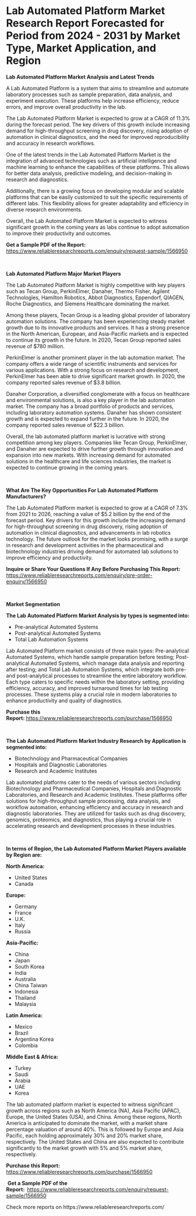 <p><h1>Lab Automated Platform Market Research Report Forecasted for Period from 2024 -  2031 by Market Type, Market Application, and Region</h1></p><p><strong>Lab Automated Platform Market Analysis and Latest Trends</strong></p>
<p><p>A Lab Automated Platform is a system that aims to streamline and automate laboratory processes such as sample preparation, data analysis, and experiment execution. These platforms help increase efficiency, reduce errors, and improve overall productivity in the lab.</p><p>The Lab Automated Platform Market is expected to grow at a CAGR of 11.3% during the forecast period. The key drivers of this growth include increasing demand for high-throughput screening in drug discovery, rising adoption of automation in clinical diagnostics, and the need for improved reproducibility and accuracy in research workflows.</p><p>One of the latest trends in the Lab Automated Platform Market is the integration of advanced technologies such as artificial intelligence and machine learning to enhance the capabilities of these platforms. This allows for better data analysis, predictive modeling, and decision-making in research and diagnostics.</p><p>Additionally, there is a growing focus on developing modular and scalable platforms that can be easily customized to suit the specific requirements of different labs. This flexibility allows for greater adaptability and efficiency in diverse research environments.</p><p>Overall, the Lab Automated Platform Market is expected to witness significant growth in the coming years as labs continue to adopt automation to improve their productivity and outcomes.</p></p>
<p><strong>Get a Sample PDF of the Report:&nbsp;</strong> <a href="https://www.reliableresearchreports.com/enquiry/request-sample/1566950">https://www.reliableresearchreports.com/enquiry/request-sample/1566950</a></p>
<p>&nbsp;</p>
<p><strong>Lab Automated Platform Major Market Players</strong></p>
<p><p>The Lab Automated Platform Market is highly competitive with key players such as Tecan Group, PerkinElmer, Danaher, Thermo Fisher, Agilent Technologies, Hamilton Robotics, Abbot Diagnostics, Eppendorf, QIAGEN, Roche Diagnostics, and Siemens Healthcare dominating the market. </p><p>Among these players, Tecan Group is a leading global provider of laboratory automation solutions. The company has been experiencing steady market growth due to its innovative products and services. It has a strong presence in the North American, European, and Asia-Pacific markets and is expected to continue its growth in the future. In 2020, Tecan Group reported sales revenue of $780 million.</p><p>PerkinElmer is another prominent player in the lab automation market. The company offers a wide range of scientific instruments and services for various applications. With a strong focus on research and development, PerkinElmer has been able to drive significant market growth. In 2020, the company reported sales revenue of $3.8 billion.</p><p>Danaher Corporation, a diversified conglomerate with a focus on healthcare and environmental solutions, is also a key player in the lab automation market. The company has a broad portfolio of products and services, including laboratory automation systems. Danaher has shown consistent growth and is expected to expand further in the future. In 2020, the company reported sales revenue of $22.3 billion.</p><p>Overall, the lab automated platform market is lucrative with strong competition among key players. Companies like Tecan Group, PerkinElmer, and Danaher are expected to drive further growth through innovation and expansion into new markets. With increasing demand for automated solutions in the healthcare and life sciences industries, the market is expected to continue growing in the coming years.</p></p>
<p>&nbsp;</p>
<p><strong>What Are The Key Opportunities For Lab Automated Platform Manufacturers?</strong></p>
<p><p>The Lab Automated Platform market is expected to grow at a CAGR of 7.3% from 2021 to 2026, reaching a value of $5.2 billion by the end of the forecast period. Key drivers for this growth include the increasing demand for high-throughput screening in drug discovery, rising adoption of automation in clinical diagnostics, and advancements in lab robotics technology. The future outlook for the market looks promising, with a surge in research and development activities in the pharmaceutical and biotechnology industries driving demand for automated lab solutions to improve efficiency and productivity.</p></p>
<p><strong>Inquire or Share Your Questions If Any Before Purchasing This Report:</strong> <a href="https://www.reliableresearchreports.com/enquiry/pre-order-enquiry/1566950">https://www.reliableresearchreports.com/enquiry/pre-order-enquiry/1566950</a></p>
<p>&nbsp;</p>
<p><strong>Market Segmentation</strong></p>
<p><strong>The Lab Automated Platform Market Analysis by types is segmented into:</strong></p>
<p><ul><li>Pre-analytical Automated Systems</li><li>Post-analytical Automated Systems</li><li>Total Lab Automation Systems</li></ul></p>
<p><p>Lab Automated Platform market consists of three main types: Pre-analytical Automated Systems, which handle sample preparation before testing; Post-analytical Automated Systems, which manage data analysis and reporting after testing; and Total Lab Automation Systems, which integrate both pre- and post-analytical processes to streamline the entire laboratory workflow. Each type caters to specific needs within the laboratory setting, providing efficiency, accuracy, and improved turnaround times for lab testing processes. These systems play a crucial role in modern laboratories to enhance productivity and quality of diagnostics.</p></p>
<p><strong>Purchase this Report:&nbsp;</strong><a href="https://www.reliableresearchreports.com/purchase/1566950">https://www.reliableresearchreports.com/purchase/1566950</a></p>
<p>&nbsp;</p>
<p><strong>The Lab Automated Platform Market Industry Research by Application is segmented into:</strong></p>
<p><ul><li>Biotechnology and Pharmaceutical Companies</li><li>Hospitals and Diagnostic Laboratories</li><li>Research and Academic Institutes</li></ul></p>
<p><p>Lab automated platforms cater to the needs of various sectors including Biotechnology and Pharmaceutical Companies, Hospitals and Diagnostic Laboratories, and Research and Academic Institutes. These platforms offer solutions for high-throughput sample processing, data analysis, and workflow automation, enhancing efficiency and accuracy in research and diagnostic laboratories. They are utilized for tasks such as drug discovery, genomics, proteomics, and diagnostics, thus playing a crucial role in accelerating research and development processes in these industries.</p></p>
<p>&nbsp;</p>
<p><strong>In terms of Region, the Lab Automated Platform Market Players available by Region are:</strong></p>
<p>
    <p> <strong> North America: </strong>
        <ul>
            <li>United States</li>
            <li>Canada</li>
        </ul>
        </p> 
    <p> <strong> Europe: </strong>
        <ul>
            <li>Germany</li>
            <li>France</li>
            <li>U.K.</li>
            <li>Italy</li>
            <li>Russia</li>
        </ul>
        </p> 
    <p> <strong> Asia-Pacific: </strong>
        <ul>
            <li>China</li>
            <li>Japan</li>
            <li>South Korea</li>
            <li>India</li>
            <li>Australia</li>
            <li>China Taiwan</li>
            <li>Indonesia</li>
            <li>Thailand</li>
            <li>Malaysia</li>
        </ul>
        </p> 
    <p> <strong> Latin America: </strong>
        <ul>
            <li>Mexico</li>
            <li>Brazil</li>
            <li>Argentina Korea</li>
            <li>Colombia</li>
        </ul>
        </p> 
    <p> <strong> Middle East & Africa: </strong>
        <ul>
            <li>Turkey</li>
            <li>Saudi</li>
            <li>Arabia</li>
            <li>UAE</li>
            <li>Korea</li>
        </ul>
    </p>
    </p>
<p><p>The lab automated platform market is expected to witness significant growth across regions such as North America (NA), Asia Pacific (APAC), Europe, the United States (USA), and China. Among these regions, North America is anticipated to dominate the market, with a market share percentage valuation of around 40%. This is followed by Europe and Asia Pacific, each holding approximately 30% and 20% market share, respectively. The United States and China are also expected to contribute significantly to the market growth with 5% and 5% market share, respectively.</p></p>
<p><strong>Purchase this Report: </strong><a href="https://www.reliableresearchreports.com/purchase/1566950">https://www.reliableresearchreports.com/purchase/1566950</a></p>
<p>&nbsp;<strong>Get a Sample PDF of the Report:&nbsp;&nbsp;</strong><a href="https://www.reliableresearchreports.com/enquiry/request-sample/1566950">https://www.reliableresearchreports.com/enquiry/request-sample/1566950</a></p>
<p><strong></strong></p>
<p>Check more reports on https://www.reliableresearchreports.com/</p>
